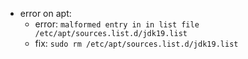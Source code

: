 - error on apt: 
    - error: `malformed entry in in list file /etc/apt/sources.list.d/jdk19.list`
    - fix: `sudo rm /etc/apt/sources.list.d/jdk19.list`